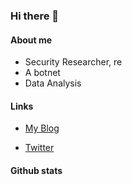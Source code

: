 ### Hi there 👋


#### About me

- Security Researcher, re
- A botnet
- Data Analysis

#### Links
- [My Blog](https://0x777.cn)

- [Twitter](https://twitter.com/0x7773)


#### Github stats
<!--
**o0x777/o0x777** is a ✨ _special_ ✨ repository because its `README.md` (this file) appears on your GitHub profile.

Here are some ideas to get you started:

- 🔭 I’m currently working on ...
- 🌱 I’m currently learning ...
- 👯 I’m looking to collaborate on ...
- 🤔 I’m looking for help with ...
- 💬 Ask me about ...
- 📫 How to reach me: ...
- 😄 Pronouns: ...
- ⚡ Fun fact: ...
-->
